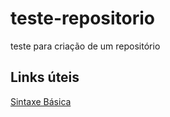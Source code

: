# teste-repositorio
teste para criação de um repositório

## Links úteis
[Sintaxe Básica](https://www.markdownguide.org/)
